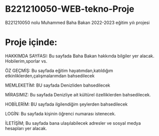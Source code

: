 # B221210050-WEB-tekno-Proje
B221210050 nolu Muhammed Baha Bakan 2022-2023 eğitim yılı projesi 
# Proje içinde: 

HAKKIMDA SAYFASI: 
Bu sayfada Baha Bakan hakkında bilgiler yer alacak. Hobilerim,sporlar vs. 

ÖZ GEÇMİŞ: 
Bu sayfada eğitim hayatımdan,katıldığım etkinliklerden,çalışmalarımdan bahsedilecek 

MEMLEKETİM: 
BU sayfada Denizliden bahsedilecek 

MİRASIMIZ:
Bu sayfada Denizliye ait kültürel özelliklerden bahsedilecek.

HOBİLERİM: 
BU sayfada ilgilendiğim şeylerden bahsedilecek 

LOGİN: 
Bu sayfada kişinin öğrenci numarası istenecek.

İLETİŞİM;
Bu sayfada bana ulaşılabilecek adresler ve sosyal medya hesapları yer alacak. 



